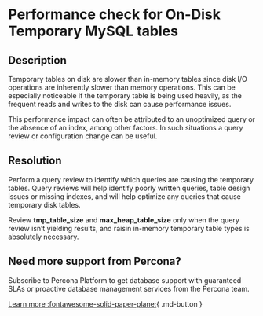 # Performance check for On-Disk Temporary MySQL tables
## Description
Temporary tables on disk are slower than in-memory tables since disk I/O operations are inherently slower than memory operations. This can be especially noticeable if the temporary table is being used heavily, as the frequent reads and writes to the disk can cause performance issues. 

This performance impact can often be attributed to an unoptimized query or the absence of an index, among other factors. In such situations a query review or configuration change can be useful.


## Resolution
Perform a query review to identify which queries are causing the temporary tables.
Query reviews will help identify poorly written queries, table design issues or missing indexes, and will help optimize any queries that cause temporary disk tables.

Review **tmp_table_size** and **max_heap_table_size** only when the query review isn’t yielding results, and raisin in-memory temporary table types is absolutely necessary.

## Need more support from Percona?
Subscribe to Percona Platform to get database support with guaranteed SLAs or proactive database management services from the Percona team.

[Learn more :fontawesome-solid-paper-plane:](https://per.co.na/subscribe){ .md-button }
